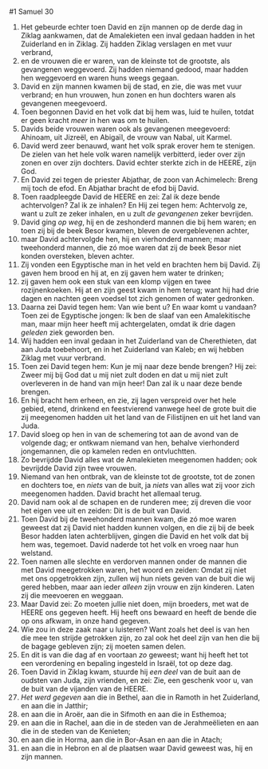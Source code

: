 #1 Samuel 30
1. Het gebeurde echter toen David en zijn mannen op de derde dag in Ziklag aankwamen, dat de Amalekieten een inval gedaan hadden in het Zuiderland en in Ziklag. Zij hadden Ziklag verslagen en met vuur verbrand,
2. en de vrouwen die er waren, van de kleinste tot de grootste, als gevangenen weggevoerd. Zij hadden niemand gedood, maar hadden hen weggevoerd en waren huns weegs gegaan.
3. David en zijn mannen kwamen bij de stad, en zie, die was met vuur verbrand; en hun vrouwen, hun zonen en hun dochters waren als gevangenen meegevoerd.
4. Toen begonnen David en het volk dat bij hem was, luid te huilen, totdat er geen kracht *meer* in hen was om te huilen.
5. Davids beide vrouwen waren ook als gevangenen meegevoerd: Ahinoam, uit Jizreël, en Abigaïl, de vrouw van Nabal, uit Karmel.
6. David werd zeer benauwd, want het volk sprak erover hem te stenigen. De zielen van het hele volk waren namelijk verbitterd, ieder over zijn zonen en over zijn dochters. David echter sterkte zich in de HEERE, zijn God.
7. En David zei tegen de priester Abjathar, de zoon van Achimelech: Breng mij toch de efod. En Abjathar bracht de efod bij David.
8. Toen raadpleegde David de HEERE en zei: Zal ik deze bende achtervolgen? Zal ik ze inhalen? En Hij zei tegen hem: Achtervolg ze, want u zult ze zeker inhalen, en u zult *de gevangenen* zeker bevrijden.
9. David ging *op weg*, hij en de zeshonderd mannen die bij hem waren; en toen zij bij de beek Besor kwamen, bleven de overgeblevenen achter,
10. maar David achtervolgde hen, hij en vierhonderd mannen; maar tweehonderd mannen, die zó moe waren dat zij de beek Besor niet konden oversteken, bleven achter.
11. Zij vonden een Egyptische man in het veld en brachten hem bij David. Zij gaven hem brood en hij at, en zij gaven hem water te drinken;
12. zij gaven hem ook een stuk van een klomp vijgen en twee rozijnenkoeken. Hij at en zijn geest kwam in hem terug; want hij had drie dagen en nachten geen voedsel tot zich genomen of water gedronken.
13. Daarna zei David tegen hem: Van wie bent u? En waar komt u vandaan? Toen zei de Egyptische jongen: Ik ben de slaaf van een Amalekitische man, maar mijn heer heeft mij achtergelaten, omdat ik drie dagen *geleden* ziek geworden ben.
14. Wij hadden een inval gedaan in het Zuiderland van de Cherethieten, dat aan Juda toebehoort, en in het Zuiderland van Kaleb; en wij hebben Ziklag met vuur verbrand.
15. Toen zei David tegen hem: Kun je mij naar deze bende brengen? Hij zei: Zweer mij bij God dat u mij niet zult doden en dat u mij niet zult overleveren in de hand van mijn heer! Dan zal ik u naar deze bende brengen.
16. En hij bracht hem erheen, en zie, zij lagen verspreid over het hele gebied, etend, drinkend en feestvierend vanwege heel de grote buit die zij meegenomen hadden uit het land van de Filistijnen en uit het land van Juda.
17. David sloeg op hen in van de schemering tot aan de avond van de volgende dag; er ontkwam niemand van hen, behalve vierhonderd jongemannen, die op kamelen reden en ontvluchtten.
18. Zo bevrijdde David alles wat de Amalekieten meegenomen hadden; ook bevrijdde David zijn twee vrouwen.
19. Niemand van hen ontbrak, van de kleinste tot de grootste, tot de zonen en dochters toe, en *niets* van de buit, ja *niets* van alles wat zij voor zich meegenomen hadden. David bracht het allemaal terug.
20. David nam ook al de schapen en de runderen mee; zij dreven die voor het eigen vee uit en zeiden: Dit is de buit van David.
21. Toen David bij de tweehonderd mannen kwam, die zó moe waren geweest dat zij David niet hadden kunnen volgen, en die zij bij de beek Besor hadden laten achterblijven, gingen die David en het volk dat bij hem was, tegemoet. David naderde tot het volk en vroeg naar hun welstand.
22. Toen namen alle slechte en verdorven mannen onder de mannen die met David meegetrokken waren, het woord en zeiden: Omdat zij niet met ons opgetrokken zijn, zullen wij hun niets geven van de buit die wij gered hebben, maar aan ieder *alleen* zijn vrouw en zijn kinderen. Laten zij die meevoeren en weggaan.
23. Maar David zei: Zo moeten jullie niet doen, mijn broeders, met wat de HEERE ons gegeven heeft. Hij heeft ons bewaard en heeft de bende die op ons afkwam, in onze hand gegeven.
24. Wie zou in deze zaak naar u luisteren? Want zoals het deel is van hen die mee ten strijde getrokken zijn, zo zal ook het deel zijn van hen die bij de bagage gebleven zijn; zij moeten samen delen.
25. En dit is van die dag af en voortaan *zo* geweest; want hij heeft het tot een verordening en bepaling ingesteld in Israël, tot op deze dag.
26. Toen David in Ziklag kwam, stuurde hij *een deel* van de buit aan de oudsten van Juda, zijn vrienden, en zei: Zie, een geschenk voor u, van de buit van de vijanden van de HEERE.
27. *Het werd gegeven* aan die in Bethel, aan die in Ramoth in het Zuiderland, en aan die in Jatthir;
28. en aan die in Aroër, aan die in Sifmoth en aan die in Esthemoa;
29. en aan die in Rachel, aan die in de steden van de Jerahmeëlieten en aan die in de steden van de Kenieten;
30. en aan die in Horma, aan die in Bor-Asan en aan die in Atach;
31. en aan die in Hebron en al de plaatsen waar David geweest was, hij en zijn mannen.
